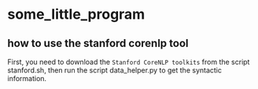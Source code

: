 # some_little_program
## how to use the stanford corenlp tool
First, you need to download the `Stanford CoreNLP toolkits` from the script stanford.sh, then run the script data_helper.py to get the syntactic information.

